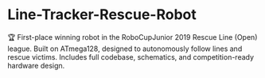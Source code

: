 # Line-Tracker-Rescue-Robot
🏆 First-place winning robot in the RoboCupJunior 2019 Rescue Line (Open) league. Built on ATmega128, designed to autonomously follow lines and rescue victims. Includes full codebase, schematics, and competition-ready hardware design.

